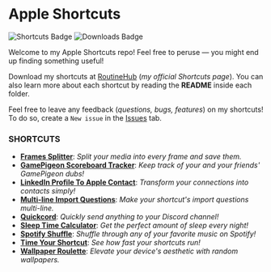 # Apple Shortcuts

![Shortcuts Badge](https://img.shields.io/badge/dynamic/json?url=https%3A%2F%2Fus-south1-apple-shortcuts-418503.cloudfunctions.net%2Froutinehub&query=%24.Shortcuts&label=Shortcuts&color=%233b95ed)
![Downloads Badge](https://img.shields.io/badge/dynamic/json?url=https%3A%2F%2Fus-south1-apple-shortcuts-418503.cloudfunctions.net%2Froutinehub&query=%24.Downloads&label=Downloads&color=%2324b363)

Welcome to my Apple Shortcuts repo! Feel free to peruse — you might end up finding something useful!

Download my shortcuts at [RoutineHub](https://routinehub.co/user/spenpal) (_my official Shortcuts page_). You can also learn more about each shortcut by reading the **README** inside each folder. 

Feel free to leave any feedback (_questions, bugs, features_) on my shortcuts! To do so, create a `New issue` in the [Issues](https://github.com/mrjeevs/Shortcuts/issues) tab.

### SHORTCUTS

-   **[Frames Splitter](https://github.com/spenpal/AppleShortcuts/tree/main/FramesSplitter)**: _Split your media into every frame and save them._
-   **[GamePigeon Scoreboard Tracker](https://github.com/spenpal/AppleShortcuts/tree/main/GamePigeonScoreboardTracker)**: _Keep track of your and your friends' GamePigeon dubs!_
-   **[LinkedIn Profile To Apple Contact](https://github.com/spenpal/AppleShortcuts/tree/main/LinkedInProfileToAppleContact)**: _Transform your connections into contacts simply!_
-   **[Multi-line Import Questions](https://github.com/spenpal/AppleShortcuts/tree/main/MultilineImportQuestions)**: _Make your shortcut's import questions multi-line._
-   **[Quickcord](https://github.com/spenpal/AppleShortcuts/tree/main/Quickcord)**: _Quickly send anything to your Discord channel!_
-   **[Sleep Time Calculator](https://github.com/spenpal/AppleShortcuts/tree/main/SleepTimeCalculator)**: _Get the perfect amount of sleep every night!_
-   **[Spotify Shuffle](https://github.com/spenpal/AppleShortcuts/tree/main/SpotifyShuffle)**: _Shuffle through any of your favorite music on Spotify!_
-   **[Time Your Shortcut](https://github.com/spenpal/AppleShortcuts/tree/main/TimeYourShortcut)**: _See how fast your shortcuts run!_
-   **[Wallpaper Roulette](https://github.com/spenpal/AppleShortcuts/tree/main/WallpaperRoulette)**: _Elevate your device's aesthetic with random wallpapers._
